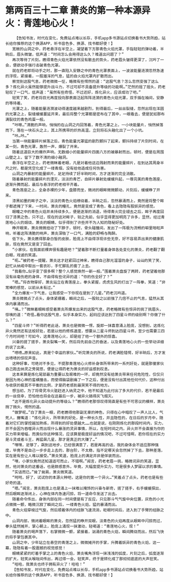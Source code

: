 # 第两百三十二章 萧炎的第一种本源异火：青莲地心火！
        【告知书友，时代在变化，免费站点难以长存，手机app多书源站点切换看书大势所趋，站长给你推荐的这个换源APP，听书音色多、换源、找书都好使！】
       宽敞的山洞之中，药老悬浮在半空上，凝望着下方那青色火焰光罩，手指轻轻的弹动着，半晌后，眉头微皱，低声道：“时间怎么会用得这么久？难道出问题了？”
       再次等待了片刻，瞧得青色火焰光罩依然没有散去的势头，药老眉头皱得更深了，沉吟了一会，便欲动手强行击破青色光罩。
       就在药老即将动手之时，那一直陷入安静之中的青色光罩表面上，一波波能量涟漪忽然急速的浮现，紧接着，一股雄浑的气息，猛的自火焰光罩内扩散而出。
       察觉到这股气息，药老微微一怔，略微有些愕然的道：“这股气息？怎么忽然变强了这么多？炼化异火虽然能够提升战斗力，不过可却不具备提升等级的功能啊…”茫然的摇了摇头，药老轻叹了一口气，低声道：“虽然有些奇怪，不过还好，炼化异火，应该成功了吧。”
       轻笑了笑，药老将目光再度投向那表面泛起阵阵涟漪的青色火焰光罩，双手插在袖间，安静的等待着。
       光罩之上，随着能量涟漪波动得速度越来越剧烈，到得最后，一丝丝裂缝，忽然出现在浑圆的光罩之上，裂缝缓缓蔓延开来，最后将整个光罩都是密布在了其中，一眼看去，便是犹如那布满裂纹的青色鸡蛋一般。
       “咔嚓…”清脆的声响，悄悄的在山洞之内回荡着，青色光罩之上，一小块能量片，悄然掉落而下，落在一块石头之上，其上所携带的炽热高温，立刻将石头融化出了一个小坑。
       “咔…咔…”
       当第一块能量碎片掉落之后，青色能量光罩猛的剧烈颤抖了起来，颤抖持续了片刻时间，在某一刻，青色光罩，轰然一声，爆裂了开来。
       随着这道巨大的爆炸声响，无数细小的能量碎片四面八方的被暴射而出，顿时，便是在周围山壁之上，留下了数不清的细小融洞。
       悬浮在半空之上，药老微眯着老眼，凡是对着他这边溅射而来的能量碎片，在到达其周身半尺之时，都是凭空化成了一缕青烟，没有给他造成任何伤害。
       山洞之内暴射的能量碎片，足足持续了好半晌时间，方才逐渐的完全消散。
       随着暴射的能量碎片的湮灭，淡淡的青芒，自碎片暴射处缓缓升起，一尊完美的青色莲座，逐渐升腾而起，最后与悬浮的药老相平齐着。
       青色莲座之上，全身赤裸的少年，盘膝而坐，微闭的眼眸微微颤动，片刻后，缓缓睁了开来。
       漆黑如墨的眸子之中，淡淡的青色火焰缭绕着，半晌之后，忽然暴涌而上，竟然是将整个眸子都遮掩了下来，一时间，萧炎的瞳孔，竟然是变成了青色，看上去隐隐有股妖异的感觉。
       眼瞳之中的青色火焰并未持续多久，便是逐渐的消退，待得青火完全褪去之后，眸子再度回归了漆黑之色，只不过，现在的这对眸子，较之先前，似乎显得更加明亮了许多，显然，经过青莲地心火的煅烧，萧炎的眼睛，似乎得到了许些并不为人知的隐秘好处。
       睁开眼来，萧炎微微扭动了下脖子，顿时，骨头碰撞间，发出了一阵极为流畅的噼里啪啦声响，听着这阵清脆的响声，萧炎深吸了一口气，满脸的舒畅与陶醉。
       低下头，萧炎瞧得那身白皙的皮肤，脸庞上不由得浮现许些无奈，好不容易弄出来的健康肌肤，现在竟然又是变了回去。
       “小家伙，在我面前裸奔很有趣是吧？”望着那不断打量着身体各处变化的萧炎，药老翻了翻白眼，戏谑的笑道。
       “呃…”被药老一提醒，萧炎这才赶紧回过神来，瞧得自己那光溜溜的身子，讪讪的笑了笑，赶忙从纳戒中取出一套衣衫，手忙脚乱的套了上去。
       “我看你…似乎变了很多啊？整个人感觉焕然一新一般。”围着萧炎盘旋了两转，药老望着他那没有丝毫伤疤的身体，不由得有些诧异的道：“你的伤全好了？”
       “嗯…”将衣物穿好，萧炎站立在青莲座上，拳头紧握，虎虎生风的打出了一阵拳，笑道：“非常棒的感觉，以前从未有过。”
       “全力爆发一下气息，让我感受一下你现在是到了几星。”药老沉吟道。
       萧炎微微点了点头，身体紧绷着，瞬间之后，一股较之以前强了几倍不止的气息，猛然从其体内暴涌而出。
       “咦…？”微眯着眼眸感受着萧炎所爆发出来的这股气息，药老略微有些惊异的挑了挑眉头，惊咦的道：“奇怪…看你这股气息，似乎本身实力，起码应该达到了四星斗师的级别啊？你做了什么？”
       “四星斗师？”听得药老此话，萧炎也是微微一愣，旋即一抹喜意涌上脸庞，没想到，这炼化异火竟然还有这般好处，若是以他的修炼速度，想要从二星斗师到达四星斗师，至少也需要三四个月时间吧？可如今，这青莲地心火，却是给了他一个额外的惊喜。
       兴奋的搓了搓手，萧炎裂嘴一笑，然后将先前自己的昏迷，以及青莲地心火的一些举动详细的说了出来。
       “啧啧…原来如此，真是个幸运的家伙…”听完萧炎的所说，药老满脸错愕，好半晌后，方才发出啧啧的惊叹声音。
       这种好事，可绝对不多见，不提那青莲地心火修补身体所带来的一系列好处，就是那傻家伙自己跑去纳灵之旁晃悠，便是让得药老为萧炎的好运感到叹息。
       这本来算是炼化尾部最为重要以及艰难的一环，却竟然没有给萧炎带来任何危险性，仅仅只是因为用心神的蛮横撞击，而使得脑袋剧痛了一下之后，便是没有付出其他任何代价，这种付出与收获的极其不平衡的比例，才是药老感到最哭笑不得的地方。
       想当初，为了将骨灵冷火驱赶进入纳灵之中，他不知道为此付出了多大的代价，若不是最后的一丝侥幸，恐怕他也将会在这最后一步，被异火搞得灰飞烟灭。
       “这不是炼化异火自动提升的等级么？”瞧得药老那惊叹得简直是有些不可思议的模样，萧炎捎了捎头，愕然的道。
       “做梦呢…”白了萧炎一眼，药老瞧得他那副无辜的神色，只得在心中暗叹了一声人比人，气死人，撇嘴道：“炼化异火，所带来的好处，是一种长久性，并且隐性的，在日后的岁月中，随着对它们的掌控越加熟练，所得到的好处便越大……也就是说，在刚刚炼化的那段时间内，实力，并不会因为吞噬异火而出现什么暴涨的灵异事情，所以，在短时间之内，异火并不会直接为你的实力带来增幅，而类似你这种情况，应该算是极度好运的情况吧，不过可惜啊，若你现在的实力是斗灵或者斗王，再猛飙几星，那才是真正的大赚了…”
       “嘿嘿，足够了，飙到这地步，已经很满意了，若是再高的话，我的身体会不适应那种强度，毕竟不是自己一步步走上去的，那台阶，不太稳，指不定哪天会忽然掉了下去，那种差落，实在是有些让人难以接受。”萧炎笑道，脸庞上的满足并非是佯装而出。
       “嘿，小家伙竟然还知道适可而止，不错啊。”闻言，药老老眉一挑，略微诧异的笑道，显然，他对萧炎的这番话，也是颇感意外，毕竟，大幅度提升实力，可是很多人梦寐以求的事情。
       “实话而已。”耸了耸肩，萧炎微笑道。
       “呵呵，好了，试试你的本源火种吧，这是你的第一个异火…”笑着点了点头，药老也是有些好奇的道。
       “嗯。”闻言，萧炎脸庞上也是涌上一抹难以掩饰的兴奋与新奇，搓了搓手，右手缓缓探出，然后眼眸逐渐闭上，心神在体内急速闪掠，将一道命令发送了出去。
       随着命令传出，身体内部在同一时间便是有了反应，只见那斗气气旋中央位置，灰色的小光点微微一颤，略微沉寂了瞬间之后，一缕青色火焰，猛的暴涌而出。
       青色火焰穿梭过气旋，然后顺着体内的经脉飞速流淌，眨眼时间后，进入到了手臂的经脉之中。
       山洞内部，微闭着眼眸的萧炎，忽然猛的睁开双眼，淡青色的火焰再度从眼眸中闪掠而过，拳头猛然摊开，掌心朝上，脸庞上涌现一抹激动，轻喝道：“青莲地心火，现！”
       随着萧炎的喝声落下，右掌微微一颤，紧接着，汹涌的青色火焰，瞬间腾烧而出，然后飞快的将手掌包裹其中。
       山洞之中，少年站立在悬空的青莲之上，微微摊开的手掌，升腾着妖异的青色火焰，这一幕，隐隐有着一股震撼的视觉感觉！
       眼睛紧紧的盯着手掌之上的青色火焰，萧炎嘴角浮现一抹浅浅的弧度，片刻之后，弧度逐渐的扩大，轻笑从喉咙间传出，再过得一会，轻笑声，终于是转化成了那彻彻底底的大声狂笑。
       “哈哈，我萧炎也终于拥有异火了！哈哈！”
       【告知书友，时代在变化，免费站点难以长存，手机app多书源站点切换看书大势所趋，站长给你推荐的这个换源APP，听书音色多、换源、找书都好使！】
